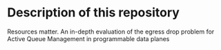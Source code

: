 # Description of this repository
Resources matter. An in-depth evaluation of the egress drop problem for Active Queue Management in programmable data planes
